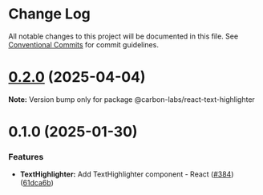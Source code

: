 # Change Log

All notable changes to this project will be documented in this file.
See [Conventional Commits](https://conventionalcommits.org) for commit guidelines.

# [0.2.0](https://github.com/carbon-design-system/carbon-labs/compare/@carbon-labs/react-text-highlighter@0.1.0...@carbon-labs/react-text-highlighter@0.2.0) (2025-04-04)

**Note:** Version bump only for package @carbon-labs/react-text-highlighter





# 0.1.0 (2025-01-30)


### Features

* **TextHighlighter:** Add TextHighlighter component - React ([#384](https://github.com/carbon-design-system/carbon-labs/issues/384)) ([61dca6b](https://github.com/carbon-design-system/carbon-labs/commit/61dca6ba71aafcab4a101cb21fc898a630c4c333))
